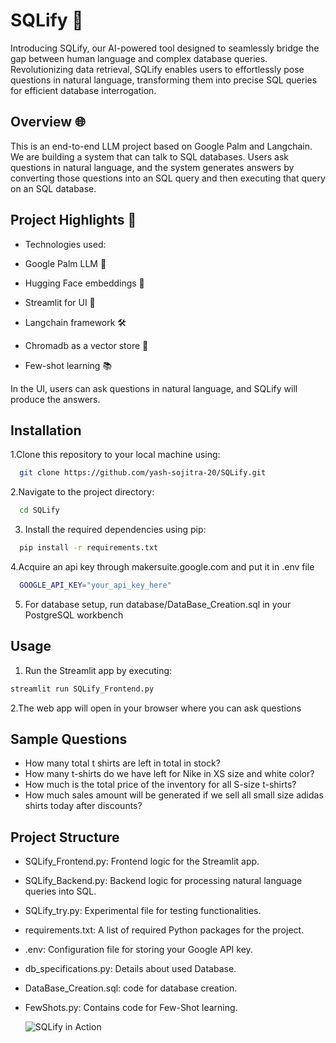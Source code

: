 # SQLify 🚀

Introducing SQLify, our AI-powered tool designed to seamlessly bridge the gap between human language and complex database queries. Revolutionizing data retrieval, SQLify enables users to effortlessly pose questions in natural language, transforming them into precise SQL queries for efficient database interrogation.

## Overview 🌐

This is an end-to-end LLM project based on Google Palm and Langchain. We are building a system that can talk to SQL databases. Users ask questions in natural language, and the system generates answers by converting those questions into an SQL query and then executing that query on an SQL database.

## Project Highlights 🌟

  - Technologies used:
    
  - Google Palm LLM 🌴
  - Hugging Face embeddings 🤗
  - Streamlit for UI 🚀
  - Langchain framework 🛠️
  - Chromadb as a vector store 🧬
  - Few-shot learning 📚

In the UI, users can ask questions in natural language, and SQLify will produce the answers.




## Installation

1.Clone this repository to your local machine using:

```bash
  git clone https://github.com/yash-sojitra-20/SQLify.git
```
2.Navigate to the project directory:

```bash
  cd SQLify
```
3. Install the required dependencies using pip:

```bash
  pip install -r requirements.txt
```
4.Acquire an api key through makersuite.google.com and put it in .env file

```bash
  GOOGLE_API_KEY="your_api_key_here"
```
5. For database setup, run database/DataBase_Creation.sql in your PostgreSQL workbench

## Usage

1. Run the Streamlit app by executing:
```bash
streamlit run SQLify_Frontend.py


```

2.The web app will open in your browser where you can ask questions

## Sample Questions
  - How many total t shirts are left in total in stock?
  - How many t-shirts do we have left for Nike in XS size and white color?
  - How much is the total price of the inventory for all S-size t-shirts?
  - How much sales amount will be generated if we sell all small size adidas shirts today after discounts?
    
 ## Project Structure
  - SQLify_Frontend.py: Frontend logic for the Streamlit app.
  - SQLify_Backend.py: Backend logic for processing natural language queries into SQL.
  - SQLify_try.py: Experimental file for testing functionalities.
  - requirements.txt: A list of required Python packages for the project.
  - .env: Configuration file for storing your Google API key.
  - db_specifications.py: Details about used Database.
  - DataBase_Creation.sql: code for database creation.
  - FewShots.py: Contains code for Few-Shot learning. 
 

    ![SQLify in Action](https://media.wired.com/photos/641337bd5e3ab3be4fe3e789/master/w_1600%2Cc_limit/sql_normal.gif)
